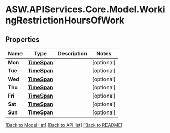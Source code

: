 # ASW.APIServices.Core.Model.WorkingRestrictionHoursOfWork
## Properties

Name | Type | Description | Notes
------------ | ------------- | ------------- | -------------
**Mon** | [**TimeSpan**](TimeSpan.md) |  | [optional] 
**Tue** | [**TimeSpan**](TimeSpan.md) |  | [optional] 
**Wed** | [**TimeSpan**](TimeSpan.md) |  | [optional] 
**Thu** | [**TimeSpan**](TimeSpan.md) |  | [optional] 
**Fri** | [**TimeSpan**](TimeSpan.md) |  | [optional] 
**Sat** | [**TimeSpan**](TimeSpan.md) |  | [optional] 
**Sun** | [**TimeSpan**](TimeSpan.md) |  | [optional] 

[[Back to Model list]](../README.md#documentation-for-models) [[Back to API list]](../README.md#documentation-for-api-endpoints) [[Back to README]](../README.md)

